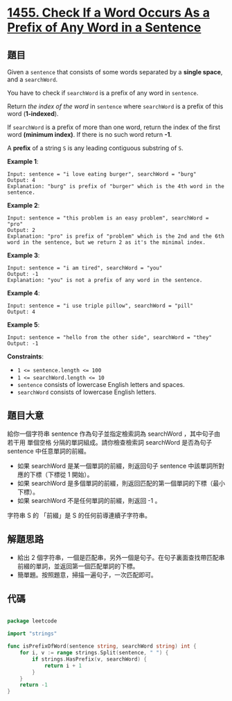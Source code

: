 # [1455. Check If a Word Occurs As a Prefix of Any Word in a Sentence](https://leetcode.com/problems/check-if-a-word-occurs-as-a-prefix-of-any-word-in-a-sentence/)


## 題目

Given a `sentence` that consists of some words separated by a **single space**, and a `searchWord`.

You have to check if `searchWord` is a prefix of any word in `sentence`.

Return *the index of the word* in `sentence` where `searchWord` is a prefix of this word (**1-indexed**).

If `searchWord` is a prefix of more than one word, return the index of the first word **(minimum index)**. If there is no such word return **-1**.

A **prefix** of a string `S` is any leading contiguous substring of `S`.

**Example 1**:

```
Input: sentence = "i love eating burger", searchWord = "burg"
Output: 4
Explanation: "burg" is prefix of "burger" which is the 4th word in the sentence.

```

**Example 2**:

```
Input: sentence = "this problem is an easy problem", searchWord = "pro"
Output: 2
Explanation: "pro" is prefix of "problem" which is the 2nd and the 6th word in the sentence, but we return 2 as it's the minimal index.

```

**Example 3**:

```
Input: sentence = "i am tired", searchWord = "you"
Output: -1
Explanation: "you" is not a prefix of any word in the sentence.

```

**Example 4**:

```
Input: sentence = "i use triple pillow", searchWord = "pill"
Output: 4

```

**Example 5**:

```
Input: sentence = "hello from the other side", searchWord = "they"
Output: -1

```

**Constraints**:

- `1 <= sentence.length <= 100`
- `1 <= searchWord.length <= 10`
- `sentence` consists of lowercase English letters and spaces.
- `searchWord` consists of lowercase English letters.

## 題目大意

給你一個字符串 sentence 作為句子並指定檢索詞為 searchWord ，其中句子由若干用 單個空格 分隔的單詞組成。請你檢查檢索詞 searchWord 是否為句子 sentence 中任意單詞的前綴。

- 如果 searchWord 是某一個單詞的前綴，則返回句子 sentence 中該單詞所對應的下標（下標從 1 開始）。
- 如果 searchWord 是多個單詞的前綴，則返回匹配的第一個單詞的下標（最小下標）。
- 如果 searchWord 不是任何單詞的前綴，則返回 -1 。

字符串 S 的 「前綴」是 S 的任何前導連續子字符串。

## 解題思路

- 給出 2 個字符串，一個是匹配串，另外一個是句子。在句子裏面查找帶匹配串前綴的單詞，並返回第一個匹配單詞的下標。
- 簡單題。按照題意，掃描一遍句子，一次匹配即可。

## 代碼

```go

package leetcode

import "strings"

func isPrefixOfWord(sentence string, searchWord string) int {
	for i, v := range strings.Split(sentence, " ") {
		if strings.HasPrefix(v, searchWord) {
			return i + 1
		}
	}
	return -1
}

```